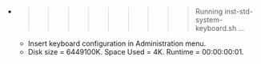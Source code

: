 * >>>>>>>>> Running inst-std-system-keyboard.sh ...
  * Insert keyboard configuration in Administration menu.
  * Disk size = 6449100K. Space Used = 4K. Runtime = 00:00:00:01.
